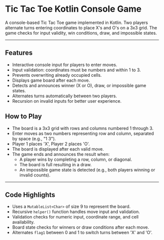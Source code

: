 # Tic Tac Toe Kotlin Console Game

A console-based Tic Tac Toe game implemented in Kotlin. Two players alternate turns entering coordinates to place X's and O's on a 3x3 grid. The game checks for input validity, win conditions, draw, and impossible states.

---

## Features

- Interactive console input for players to enter moves.
- Input validation: coordinates must be numbers and within 1 to 3.
- Prevents overwriting already occupied cells.
- Displays game board after each move.
- Detects and announces winner (X or O), draw, or impossible game states.
- Alternates turns automatically between two players.
- Recursion on invalid inputs for better user experience.



## How to Play

- The board is a 3x3 grid with rows and columns numbered 1 through 3.
- Enter moves as two numbers representing row and column, separated by space (e.g., "1 3").
- Player 1 places 'X', Player 2 places 'O'.
- The board is displayed after each valid move.
- The game ends and announces the result when:
  - A player wins by completing a row, column, or diagonal.
  - The board is full resulting in a draw.
  - An impossible game state is detected (e.g., both players winning or invalid counts).

---

## Code Highlights

- Uses a `MutableList<Char>` of size 9 to represent the board.
- Recursive `helper()` function handles move input and validation.
- Validation checks for numeric input, coordinate range, and cell availability.
- Board state checks for winners or draw conditions after each move.
- Alternates `flag1` between 0 and 1 to switch turns between 'X' and 'O'.



